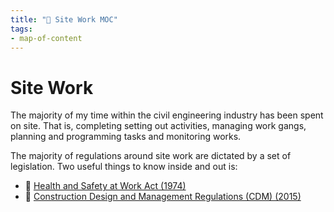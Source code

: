 ```yaml
---
title: "🔨 Site Work MOC"
tags: 
- map-of-content
---
```

# Site Work
The majority of my time within the civil engineering industry has been spent on site. That is, completing setting out activities, managing work gangs, planning and programming tasks and monitoring works. 

The majority of regulations around site work are dictated by a set of legislation. Two useful things to know inside and out is:

 - 👷 [Health and Safety at Work Act (1974)](notes/Health%20and%20Safety%20at%20Work%20Act%20(1974).md)
 - 📑 [Construction Design and Management Regulations (CDM) (2015)](notes/Construction%20Design%20and%20Management%20Regulations%20(CDM)%20(2015).md)









